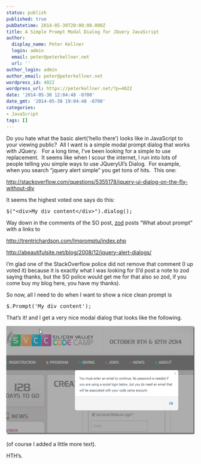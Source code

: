 ```yaml
---
status: publish
published: true
pubDatetime: 2014-05-30T20:00:00.000Z
title: A Simple Prompt Modal Dialog for JQuery JavaScript
author:
  display_name: Peter Kellner
  login: admin
  email: peter@peterkellner.net
  url: ''
author_login: admin
author_email: peter@peterkellner.net
wordpress_id: 4022
wordpress_url: https://peterkellner.net/?p=4022
date: '2014-05-30 12:04:48 -0700'
date_gmt: '2014-05-30 19:04:48 -0700'
categories:
- JavaScript
tags: []
---
```

<p>Do you hate what the basic alert(‘hello there’) looks like in JavaScript to your viewing public?  All I want is a simple modal prompt dialog that works with JQuery.   For a long time, I’ve been looking for a simple to use replacement.  It seems like when I scour the internet, I run into lots of people telling you simple ways to use JQueryUI’s Dialog.  For example, when you search “jquery alert simple” you get tons of hits.  This one:</p>
<p><a title="http://stackoverflow.com/questions/5355178/jquery-ui-dialog-on-the-fly-without-div" href="http://stackoverflow.com/questions/5355178/jquery-ui-dialog-on-the-fly-without-div">http://stackoverflow.com/questions/5355178/jquery-ui-dialog-on-the-fly-without-div</a></p>
<p>It seems the highest voted one says do this:</p>
<pre class="csharpcode">$(<span class="str">"&lt;div&gt;My div content&lt;/div&gt;"</span>).dialog();</pre>
<p>Way down in the comments of the SO post, <a href="http://stackoverflow.com/users/423316/zod">zod</a> posts “What about prompt” with a links to</p>
<p><a href="http://trentrichardson.com/Impromptu/index.php">http://trentrichardson.com/Impromptu/index.php</a></p>
<p><a href="http://abeautifulsite.net/blog/2008/12/jquery-alert-dialogs/">http://abeautifulsite.net/blog/2008/12/jquery-alert-dialogs/</a></p>
<p>I’m glad one of the StackOverflow police did not remove that comment (I up voted it) because it is exactly what I was looking for (I’d post a note to zod saying thanks, but the SO police would get me for that also so zod, if you come buy my blog here, you have my thanks).</p>
<p>So now, all I need to do when I want to show a nice clean prompt is</p>
<pre class="csharpcode">$.Prompt(<span class="str">'My div content'</span>);</pre>
<p>That’s it! and I get a very nice modal dialog that looks like the following.</p>
<p><a href="http://www.siliconvalley-codecamp.com/"><img style="display: inline; border: 0px;" title="image" src="/wp/wp-content/uploads/2014/05/image12.png" alt="image" width="610" height="289" border="0" /></a></p>
<p>(of course I added a little more text).</p>
<p>HTH’s.</p>
